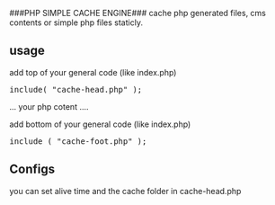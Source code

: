 ###PHP SIMPLE CACHE ENGINE###
cache php generated files, cms contents or simple php files staticly.

## usage ##

add top of your general code (like index.php) 
<pre>include( "cache-head.php" );</pre>
  
 ... your php cotent ....
   
add bottom of your general code (like index.php)
 <pre>include ( "cache-foot.php" );</pre>

## Configs
you can set alive time and the cache folder in cache-head.php



